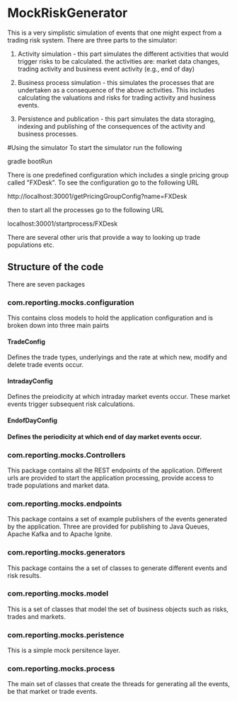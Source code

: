 # MockRiskGenerator
This is a very simplistic simulation of events that one might expect from a trading risk system.  There are
three parts to the simulator:

1) Activity simulation - this part simulates the different activities that would trigger risks to be calculated.
the activities are:  market data changes, trading activity and business event activity (e.g., end of day)

2) Business process simulation - this simulates the processes that are undertaken as a consequence of the 
above activities.  This includes calculating the valuations and risks for trading activity and husiness events.

3) Persistence and publication - this part simulates the data storaging, indexing and publishing of the 
consequences of the activity and business processes.


#Using the simulator
To start the simulator run the following

gradle bootRun

There is one predefined configuration which includes a single pricing group called "FXDesk".  To see the configuration
go to the following URL


http://localhost:30001/getPricingGroupConfig?name=FXDesk


then to start all the processes go to the following URL

localhost:30001/startprocess/FXDesk

There are several other uris that provide a way to looking up trade populations etc.


<h2> Structure of the code </h2>
There are seven packages

<h3>com.reporting.mocks.configuration</h3>
This contains closs models to hold the application configuration and is broken down into
three main pairts

<h4>TradeConfig</h4>
Defines the trade types, underlyings and the rate at which new, modify and delete trade events occur.

<h4>IntradayConfig</h4>
Defines the preiodicity at which intraday market events occur.  These market events trigger subsequent risk calculations.

<h4>EndofDayConfig<h4>
Defines the periodicity at which end of day market events occur.

<h3>com.reporting.mocks.Controllers</h3>
This package contains all the REST endpoints of the application.  Different urls are provided to start
the application processing, provide access to trade populations and market data.

<h3>com.reporting.mocks.endpoints</h3>
This package contains a set of example publishers of the events generated by the application.  Three are
provided for publishing to Java Queues, Apache Kafka and to Apache Ignite.

<h3>com.reporting.mocks.generators</h3>
This package contains the a set of classes to generate different events and risk results.

<h3>com.reporting.mocks.model</h3>
This is a set of classes that model the set of business objects such as risks, trades and markets.

<h3>com.reporting.mocks.peristence</h3>
This is a simple mock persitence layer.

<h3>com.reporting.mocks.process</h3>
The main set of classes that create the threads for generating all the events, be that market or trade events.